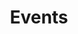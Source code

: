 ---
title: "Events"
layout: "events"
slug: "events"

events:
    years:
        "2021": 
            -    
                monthName: "December"
                events:
                    -   day: "december 2-4"
                        description: "The Use of R in Official Statistics - [uRos2020](#). Vienna, Austria."
            -    
                monthName: "April"
                events:
                    -   day: "April 17" 
                        description: "[Women+ Data Science @MSU](#) East Lansing, MI, USA."
            -    
                monthName: "March"
                events:
                    -   day: "March 7"
                        description: "[SatRdays Johannesburg](#) Johannesburg, South Africa."
                    -   day: "March 14"
                        description: "[SatRday Neuchâtel](#) Neuchâtel, Switzerland."
                    -   day: "March 14-15" 
                        description: "[Chicago R Collaborative.](#) Chicago, USA. #chircollab" 
            -    
                monthName: "Fabruary"
                events:
                    -   day: "Fabruary 7"
                        description: "[SatRdays Johannesburg](#) Johannesburg, South Africa."
                    -   day: "Fabruary 14" 
                        description: "[SatRday Neuchâtel](#) Neuchâtel, Switzerland."
                    -   day: "Fabruary 14-15" 
                        description: "[Chicago R Collaborative.](#) Chicago, USA. #chircollab"
            -    
                monthName: "January"
                events:
                    -   day: "January 27-30"
                        description: "[SatRdays Johannesburg](#) Johannesburg, South Africa."
        "2020": 
            -    
                monthName: "December"
                events:
                    -   day: "December 2-4"
                        description: "The Use of R in Official Statistics - [uRos2020](http://r-project.ro/conference2020.html#keynote_speakers). Vienna, Austria."
            -    
                monthName: "April"
                events:
                    -   day: "April 17"
                        description: "[Women+ Data Science @MSU](https://women-plus-datascience.github.io/home). East Lansing, MI, USA."
            -    
                monthName: "March"
                events:
                    -   day: "March 7"
                        description: "[SatRdays Johannesburg](https://joburg2020.satrdays.org/). Johannesburg, South Africa."
                    -   day: "March 14"
                        description: "[SatRday Neuchâtel](https://neuchatel2020.satrdays.org/). Neuchâtel, Switzerland."
                    -   day: "March 14-15"
                        description: "[Chicago R Collaborative](https://chircollab.github.io/). Chicago, USA. [#chircollab](https://twitter.com/search?q=%23chircollab)"
            -    
                monthName: "February"
                events:
                    -   day: "February 1"
                        description: "[SatRdays Abidjan](https://abidjan2020.satrdays.org/). Abidjan, Côte d'Ivoire."
                    -   day: "February 22"
                        description: "[SatRdays Auckland](https://auckland2020.satrdays.org/). Auckland, New Zealand."
                    -   day: "February 28-29"
                        description: "[CelebRation 2020](http://www.celebration2020.org/). Copenhagen, Denmark."
            -    
                monthName: "January"
                events:
                    -   day: "January 27-30"
                        description: "[rstudio::conf(2020)](https://www.rstudio.com/conference/). San Francisco, USA."
        "2019": 
            -    
                monthName: "December"
                events:
                    -   day: "December 6-8"
                        description: "[Yes We CRAN](https://www.thinksisu.org/event/yeswecran/). Washington, D.C."
                    -   day: "December 11-13"
                        description: "[rOpenSci OzUnconf](https://ozunconf19.ropensci.org/). Sydney, Australia."
                    -   day: "December 26"
                        description: "[R@IISA](https://r-iisa2019.rbind.io/). Mumbai, India."
            -    
                monthName: "November"
                events:
                    -   day: "November 7-9"
                        description: "[DC R Conference](https://dc.rstats.ai/). Washington, D.C."
                    -   day: "November 16"
                        description: "[SatRdays Cardiff](https://cardiff2019.satrdays.org/). Cardiff, UK."
            -    
                monthName: "September"
                events:
                    -   day: "September 12-14"
                        description: "[R/Medicine 2019](https://r-medicine.com/). Boston MA, USA."
                    -   day: "September 25-27"
                        description: "[LatinR 2019](http://latin-r.com/). Santiago, Chile. [@LatinR_Conf](https://twitter.com/LatinR_Conf)"
                    -   day: "September 26-29"
                        description: "[Why R?](http://whyr.pl/2019/). Warsaw, Poland [@whyRconf](https://twitter.com/whyRconf)"
            -    
                monthName: "August"
                events:
                    -   day: "August 15-16"
                        description: "[noRth 2019](https://rnorthconference.github.io/). Minneapolis MN, USA."
            -    
                monthName: "July"
                events:
                    -   day: "July 9-12"
                        description: "[useR! 2019](http://www.user2019.fr/). Toulouse, France. [@UseR2019_Conf](https://twitter.com/UseR2019_Conf)"
                    -   day: "July 9-12"
                        description: "[Riot 2019](http://riotworkshop.github.io/). Co-located with useR!"
                    -   day: "July 29-August 2"
                        description: "[CDSB Workshop 2019](https://comunidadbioinfo.github.io/post/building-tidy-tools-cdsb-runconf-2019/#.XP6i_dNKi50). Cuernavaca, Mexico."
            -    
                monthName: "June"
                events:
                    -   day: "June 8"
                        description: "[Cascadia R Conference](https://cascadiarconf.com/). Redmond WA, USA."
                    -   day: "June 15"
                        description: "[SatRday Berlin](https://berlin2019.satrdays.org/). Berlin, Germany."
            -    
                monthName: "May"
                events:
                    -   day: "May 9-11"
                        description: "[New York R Conference](https://www.rstats.nyc/). New York NY, USA."
                    -   day: "May 18"
                        description: "[1 Year Chapter Meetup Belo Horizonte](http://rladiesbh.com.br/). Belo Horizonte, Brazil"
                    -   day: "May 18"
                        description: "[SatRday Gdansk](https://gdansk2019.satrdays.org/). Gdansk, Poland."
                    -   day: "May 20-21"
                        description: "[The Use of R in Official Statistics](http://r-project.ro/conference2019.html). Bucharest, Romania."
                    -   day: "May 25"
                        description: "[SatRday Kampala2019](https://kampala2019.satrdays.org/). Kampala, Uganda."
            -    
                monthName: "April"
                events:
                    -   day: "April 6"
                        description: "[satRday Los Angeles](https://losangeles2019.satrdays.org/). Los Angeles CA, USA."
                    -   day: "April 6"
                        description: "[satRday Johannesburg](https://joburg2019.satrdays.org/). Johannesburg, South Africa."
                    -   day: "April 6"
                        description: "[satRdays Newcastle](https://newcastle2019.satrdays.org/). Newcastle, UK."
                    -   day: "May 18"
                        description: "[Women in Data Science East Lansing @MSU](https://github.com/rladies-eastlansing/wids2019/wiki). East Lansing, MI, USA."
                    -   day: "May 9-11"
                        description: "[The Uncoast Unconference](https://uncoast-unconference.netlify.com/). Des Moines IA, USA."
                    -   day: "May 18"
                        description: "[SatRday Chicago](https://chicago2019.satrdays.org/). Chicago IL, USA."
            -    
                monthName: "March"
                events:
                    -   day: "March 9-10"
                        description: "[Chicago R Unconference](https://chirunconf.github.io/). Chicago IL, USA."
            -    
                monthName: "February"
                events:
                    -   day: "February 23"
                        description: "[satRdays Paris](http://paris2019.satrdays.org). Paris, France."
            -    
                monthName: "January"
                events:
                    -   day: "January 15-18"
                        description: "[rstudio::conf](https://www.rstudio.com/conference/). Austin, USA."
                    -   day: "January 24-26"
                        description: "[ConectaR 2019](http://www.conectar2019.ucr.ac.cr/). San Jose, Costa Rica."
        "2018": 
            -    
                monthName: "December"
                events:
                    -   day: "December 6-7"
                        description: "[European Bioconductor Meeting 2018](https://bioconductor.github.io/EuroBioc2018/). Munich, Germany."
                    -   day: "December 8"
                        description: "[SatRDays DC](https://dc2018.satrdays.org/). Washington, USA."
                    -   day: "December 15"
                        description: "[SatRday Santiago](https://santiago2018.satrdays.org). Santiago, Chile."
            -    
                monthName: "November"
                events:
                    -   day: "November 7"
                        description: "[EARL Seattle](https://earlconf.com/boston). Seattle, USA. [@earlconf](https://twitter.com/earlconf)"
                    -   day: "November 8-9"
                        description: "[DC R Conference](https://www.rstats.ai/). Washington DC, USA. [@rstatsdc](https://twitter.com/rstatsdc)"
                    -   day: "November 9"
                        description: "[EARL Houston](https://earlconf.com/boston). Houston, USA. [@earlconf](https://twitter.com/earlconf)"
                    -   day: "November 13"
                        description: "[EARL Boston](https://earlconf.com/boston). Boston, USA. [@earlconf](https://twitter.com/earlconf)"
            -    
                monthName: "October"
                events:
                    -   day: "October 26"
                        description: "[Noreast'R Conference](http://noreastrconf.com/). Providence, USA. [@noreastrconf](https://twitter.com/noreastrconf/)"
                    -   day: "October 27"
                        description: "[SatRday Belgrade](http://belgrade2018.satrdays.org/). Belgrade, Serbia."
            -    
                monthName: "September"
                events:
                    -   day: "September 1"
                        description: "[SatRday Amsterdam](http://amsterdam2018.satrdays.org/). Amsterdam, The Netherlands."
                    -   day: "September 4-5"
                        description: "[LatinR 2018](http://latin-r.com/). Buenos Aires, Argentina. [@LatinR2018](https://twitter.com/latinr2018)"
                    -   day: "September 11-13"
                        description: "[EARL London 2018](https://earlconf.com/london/). London, United Kingdom. [@earlconf](https://twitter.com/earlconf)"
                    -   day: "September 12-14"
                        description: "[The Use of R in Official Statistics](https://www.aanmelder.nl/uros2018). Hague, Netherlands. [@uRos2018](https://twitter.com/uRos2018)"
            -    
                monthName: "August"
                events:
                    -   day: "August 15-16"
                        description: "[R/Pharma](http://rinpharma.com/). Massachusetts, USA."
            -    
                monthName: "July"
                events:
                    -   day: "July 2-5"
                        description: "WhyR? 2018. Wroclaw, Poland."
                    -   day: "July 4-6"
                        description: "[7eme rencontres R](https://r2018-rennes.sciencesconf.org). Rennes, France. [@rencontres_R](https://twitter.com/rencontres_R)"
                    -   day: "July 10-13"
                        description: "[useR! 2018](https://user2018.r-project.org/). Brisbane, Australia."
            -    
                monthName: "June"
                events:
                    -   day: "June 1-2"
                        description: "[R/Finance 2018](http://www.rinfinance.com). Chicago, USA."
                    -   day: "June 2"
                        description: "[CascadiaRConf](https://cascadiarconf.com/). Portland, USA. [@cascadiarconf](https://twitter.com/cascadiarconf)"
            -    
                monthName: "May"
                events:
                    -   day: "May"
                        description: "[The European #rstats Users Meeting](http://2018.erum.io/). Budapest, Hungary. [@erum2018](https://twitter.com/erum2018)"
                    -   day: "May 22"
                        description: "[R Day](http://rday.leg.ufpr.br/). Curitiba, Brazil. [@LEG_UFPR](https://twitter.com/LEG_UFPR)"
            -    
                monthName: "April"
                events:
                    -   day: "April 20-21"
                        description: "[New York R Conference](http://rstats.nyc/). New York, USA."
            -    
                monthName: "March"
                events:
                    -   day: "March 17th"
                        description: "[SatRday](http://capetown2018.satrdays.org/). Cape Town, South Africa."
            -    
                monthName: "January"
                events:
                    -   day: "January 31, Feb 1-3"
                        description: "[rstudio::conf](https://www.rstudio.com/conference/). San Diego, USA."
        "2017": 
            -    
                monthName: "December"
                events:
                    -   day: "December 5-6"
                        description: "[Bioconductor European Conference](https://bioconductor.org/help/course-materials/2017/BioCEurope/). Cambridge, UK."
            -    
                monthName: "November"
                events:
                    -   day: "November 1-3"
                        description: "[EARL Boston 2017](https://earlconf.com/boston/). Boston, USA."
                    -   day: "November 6-7"
                        description: "New Challenges for Statistical Software - The Use of R in Official Statistics. Bucharest, Romania."
                    -   day: "November 8-9"
                        description: "[R Kenntnis-Tage 2017](http://www.eoda.de/de/R-Kenntnis-Tage.html). Kassel, Germany."
                    -   day: "November 16-17"
                        description: "Bioconductor Asia. Adelaide, Australia."
            -    
                monthName: "September"
                events:
                    -   day: "September 13-15"
                        description: "[EARL London 2017](https://earlconf.com/london/). London, UK."
            -    
                monthName: "July"
                events:
                    -   day: "July 4-7"
                        description: "[UseR! 2017](http://www.user2017.brussels/). Brussels, Belgium. [@UseR_Brussels](https://twitter.com/UseR_Brussels) [Recordings](https://channel9.msdn.com/events/useR-international-R-User-conferences/)"
                    -   day: "July 5"
                        description: "[Riot](http://riotworkshop.github.io/). Co-located with useR! 2017."
                    -   day: "July 27-28"
                        description: "[BioC 2017](https://www.bioconductor.org/help/course-materials/2017/BioC2017/). Boston, USA."
            -    
                monthName: "June"
                events:
                    -   day: "June 3"
                        description: "[CascadiaRconf](https://cascadiarconf.com/2017). Portland, USA. [@cascadiarconf](https://twitter.com/cascadiarconf)"
                    -   day: "June 5-7"
                        description: "EARL. San Francisco, USA."
                    -   day: "June 8"
                        description: "[R in Insurance](https://rininsurance17.sciencesconf.org/). Paris, France. "
            -    
                monthName: "May"
                events:
                    -   day: "May 19-20"
                        description: "[R/Finance 2017](http://www.rinfinance.com). Chicago, USA. ([Recordings here](https://channel9.msdn.com/Events/RFinance/RFinance-2017))"
                    -   day: "May 25-26"
                        description: "[R à Québec 2017](http://raquebec.ulaval.ca/2017/). Québec, Canada."
                    -   day: "May 25-26"
                        description: "ROpenSci Unconference. Los Angeles, USA."
                    -   day: "May 28-Jun 2"
                        description: "WOMBAT MeDaScIn 2017. Melbourne, Australia."
            -    
                monthName: "April"
                events:
                    -   day: "April 21-22"
                        description: "[New York R Conference 2017](http://www.rstats.nyc). New York, USA."
            -    
                monthName: "March"
                events:
                    -   day: "March 4"
                        description: "[#ODDZurich Hackathon](http://zurich-r-user-group.github.io/hackathon.html). Zurich, Switzerland. [@ZurichRUsers](https://twitter.com/ZurichRUsers)"
                    -   day: "March 24-25"
                        description: "[Women in Machine Learning & Data Science](http://www.wimldsdatadive.com/hackathons/2). New York, USA."
            -    
                monthName: "February"
                events:
                    -   day: "February 16-18"
                        description: "[satRday](https://capetown2017.satrdays.org//). Cape Town, South Africa. [@satRdays_org](https://twitter.com/satRdays_org)"
            -    
                monthName: "January"
                events:
                    -   day: "January 11-14"
                        description: "[rstudio::conf](https://www.rstudio.com/conference/). Kissmmee, USA."
        "2016": 
            -    
                monthName: "December"
                events:
                    -
                        day: "December"
                        description: "European Bioconductor Developers' Meeting. Basel, Switzerland."
            -    
                monthName: "November"
                events:
                    -   
                        day: "November"
                        description: "[EARL Boston 2016](https://earlconf.com/boston/). Boston, USA."
            -    
                monthName: "October"
                events:
                    -   
                        day: "October"
                        description: "[European R users meeting](http://erum.ue.poznan.pl/). Poznan, Poland.[@erum2016](https://twitter.com/erum2016)"
            -    
                monthName: "September"
                events:
                    -   
                        day: "September"
                        description: "[EARL London 2016](https://earlconf.com/london/). London, UK."
                    -   
                        day: "September"
                        description: "[The first satRday conference](http://budapest.satrdays.org). Budapest, Hungary."
            -    
                monthName: "July"
                events:
                    -   
                        day: "July"
                        description: "[UseR! 2016](http://user2016.org/). Stanford, USA. ([Recordings here](https://channel9.msdn.com/Events/useR-international-R-User-conference/useR2016))"
            -    
                monthName: "May"
                events:
                    -   
                        day: "May"
                        description: "[R/Finance 2016](http://www.rinfinance.com). Chicago, USA."
            -    
                monthName: "April"
                events:
                    -   
                        day: "April"
                        description: "[New York R Conference 2016](http://www.rstats.nyc). New York, USA."
cards:
    -
        imageUrl: "/images/r.png"
        imageDescription: ""
        heading: "R User Groups"
        text: "Lorem ipsum dolor sit amet, possit tibique no eam, porro decore eu sea"
        buttons:
            buttonName: "View R User Groups"
            buttonUrl: "/r-user-groups"
    -
        imageUrl: "/images/r-ladies.png"
        imageDescription: ""
        heading: "R-Ladies Groups"
        text: "Lorem ipsum dolor sit amet, possit tibique no eam, porro decore eu sea"
        buttons:
            buttonName: "View R-Ladies Groups"
            buttonUrl: "/r-user-groups"
    -
        imageUrl: "/images/virtual.png"
        imageDescription: ""
        heading: "Virtual Events"
        text: "Lorem ipsum dolor sit amet, possit tibique no eam, porro decore eu sea"
        buttons:
            buttonName: "View Virtual Events"
            buttonUrl: "/events"

---